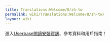 ```yaml
---
title: Translations:Welcome/8/zh-tw
permalink: wiki/Translations:Welcome/8/zh-tw/
layout: wiki
---
```


進入[Userbase閱讀安裝資訊](/wiki/Userbase "wikilink")、參考資料和用戶指南！
